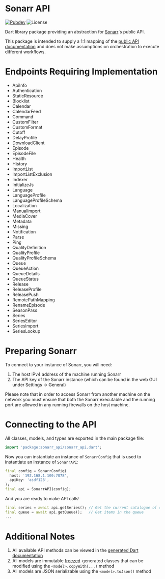 # Sonarr API

[![Pubdev][shield-pubdev]][link-pubdev]
![License][shield-license]

Dart library package providing an abstraction for [Sonarr][link-website]'s public API.

This package is intended to supply a 1:1 mapping of the [public API documentation][link-swagger] and does not make assumptions on orchestration to execute different workflows.

# Endpoints Requiring Implementation

- ApiInfo
- Authentication
- StaticResource
- Blocklist
- Calendar
- CalendarFeed
- Command
- CustomFilter
- CustomFormat
- Cutoff
- DelayProfile
- DownloadClient
- Episode
- EpisodeFile
- Health
- History
- ImportList
- ImportListExclusion
- Indexer
- InitializeJs
- Language
- LanguageProfile
- LanguageProfileSchema
- Localization
- ManualImport
- MediaCover
- Metadata
- Missing
- Notification
- Parse
- Ping
- QualityDefinition
- QualityProfile
- QualityProfileSchema
- Queue
- QueueAction
- QueueDetails
- QueueStatus
- Release
- ReleaseProfile
- ReleasePush
- RemotePathMapping
- RenameEpisode
- SeasonPass
- Series
- SeriesEditor
- SeriesImport
- SeriesLookup

# Preparing Sonarr

To connect to your instance of Sonarr, you will need:

1. The host IPv4 address of the machine running Sonarr
2. The API key of the Sonarr instance (which can be found in the web GUI under Settings → General)

Please note that in order to access Sonarr from another machine on the network you must ensure that both the Sonarr executable and the running port are allowed in any running firewalls on the host machine.

# Connecting to the API

All classes, models, and types are exported in the main package file:

```dart
import 'package:sonarr_api/sonarr_api.dart';
```

Now you can instantiate an instance of `SonarrConfig` that is used to instantiate an instance of `SonarrAPI`:

```dart
final config = SonarrConfig(
  host: '192.168.1.100:7878',
  apiKey: 'asdf123',
);
final api = SonarrAPI(config);
```

And you are ready to make API calls!

```dart
final series = await api.getSeries(); // Get the current catalogue of series
final queue = await api.getQueue();   // Get items in the queue
...
```

# Additional Notes

1. All available API methods can be viewed in the [generated Dart documentation][link-docs]
2. All models are immutable [freezed][link-freezed]-generated classes that can be modified using the `<model>.copyWith(...)` method
3. All models are JSON serializable using the `<model>.toJson()` method

[link-docs]: https://pub.dev/documentation/sonarr_api/latest/api/SonarrAPI-class.html
[link-freezed]: https://pub.dev/packages/freezed
[link-pubdev]: https://pub.dev/packages/sonarr_api
[link-swagger]: https://sonarr.tv/docs/api
[link-website]: https://sonarr.tv
[shield-license]: https://img.shields.io/github/license/RoninComputer/package-sonarr-api?style=for-the-badge
[shield-pubdev]: https://img.shields.io/pub/v/sonarr_api.svg?style=for-the-badge

